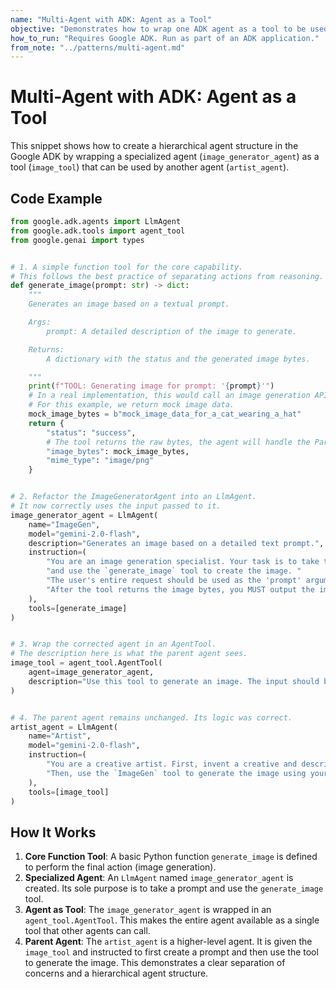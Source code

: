 ```yaml
---
name: "Multi-Agent with ADK: Agent as a Tool"
objective: "Demonstrates how to wrap one ADK agent as a tool to be used by another agent, creating a hierarchical multi-agent system."
how_to_run: "Requires Google ADK. Run as part of an ADK application."
from_note: "../patterns/multi-agent.md"
---
```


# Multi-Agent with ADK: Agent as a Tool

This snippet shows how to create a hierarchical agent structure in the Google ADK by wrapping a specialized agent (`image_generator_agent`) as a tool (`image_tool`) that can be used by another agent (`artist_agent`).

## Code Example

```python
from google.adk.agents import LlmAgent
from google.adk.tools import agent_tool
from google.genai import types


# 1. A simple function tool for the core capability.
# This follows the best practice of separating actions from reasoning.
def generate_image(prompt: str) -> dict:
    """
    Generates an image based on a textual prompt.

    Args:
        prompt: A detailed description of the image to generate.

    Returns:
        A dictionary with the status and the generated image bytes.

    """
    print(f"TOOL: Generating image for prompt: '{prompt}'")
    # In a real implementation, this would call an image generation API.
    # For this example, we return mock image data.
    mock_image_bytes = b"mock_image_data_for_a_cat_wearing_a_hat"
    return {
        "status": "success",
        # The tool returns the raw bytes, the agent will handle the Part creation.
        "image_bytes": mock_image_bytes,
        "mime_type": "image/png"
    }


# 2. Refactor the ImageGeneratorAgent into an LlmAgent.
# It now correctly uses the input passed to it.
image_generator_agent = LlmAgent(
    name="ImageGen",
    model="gemini-2.0-flash",
    description="Generates an image based on a detailed text prompt.",
    instruction=(
        "You are an image generation specialist. Your task is to take the user's request "
        "and use the `generate_image` tool to create the image. "
        "The user's entire request should be used as the 'prompt' argument for the tool. "
        "After the tool returns the image bytes, you MUST output the image."
    ),
    tools=[generate_image]
)


# 3. Wrap the corrected agent in an AgentTool.
# The description here is what the parent agent sees.
image_tool = agent_tool.AgentTool(
    agent=image_generator_agent,
    description="Use this tool to generate an image. The input should be a descriptive prompt of the desired image."
)


# 4. The parent agent remains unchanged. Its logic was correct.
artist_agent = LlmAgent(
    name="Artist",
    model="gemini-2.0-flash",
    instruction=(
        "You are a creative artist. First, invent a creative and descriptive prompt for an image. "
        "Then, use the `ImageGen` tool to generate the image using your prompt."
    ),
    tools=[image_tool]
)
```

## How It Works

1.  **Core Function Tool**: A basic Python function `generate_image` is defined to perform the final action (image generation).
2.  **Specialized Agent**: An `LlmAgent` named `image_generator_agent` is created. Its sole purpose is to take a prompt and use the `generate_image` tool.
3.  **Agent as Tool**: The `image_generator_agent` is wrapped in an `agent_tool.AgentTool`. This makes the entire agent available as a single tool that other agents can call.
4.  **Parent Agent**: The `artist_agent` is a higher-level agent. It is given the `image_tool` and instructed to first create a prompt and then use the tool to generate the image. This demonstrates a clear separation of concerns and a hierarchical agent structure.